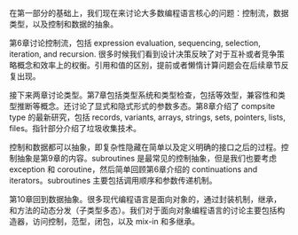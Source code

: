 在第一部分的基础上，我们现在来讨论大多数编程语言核心的问题：控制流，数据类型，以及控制和数据的抽象。

第6章讨论控制流，包括 expression evaluation, sequencing, selection, iteration, and recursion. 很多时候我们看到设计决策反映了对于互补或者竞争策略概念和效率上的权衡。引用和值的区别，提前或者懒惰计算问题会在后续章节反复出现。

接下来两章讨论类型。第7章包括类型系统和类型检查，包括等效型，兼容性和类型推断等概念。还讨论了显式和隐式形式的参数多态。第8章介绍了 compsite type 的最新研究，包括 records, variants, arrays, strings, sets, pointers, lists, files。指针部分介绍了垃圾收集技术。

控制和数据都可以抽象，即复杂性隐藏在简单以及定义明确的接口之后的过程。控制抽象是第9章的内容。subroutines 是最常见的控制抽象，但是我们也要考虑 exception 和 coroutine，然后简单回顾第6章介绍的 continuations and iterators。subroutines 主要包括调用顺序和参数传递机制。

第10章回到数据抽象。很多现代编程语言是面向对象的，通过封装机制，继承，和方法的动态分发（子类型多态）。我们对于面向对象编程语言的讨论主要包括构造器，访问控制，范型，闭包，以及 mix-in 和多继承。